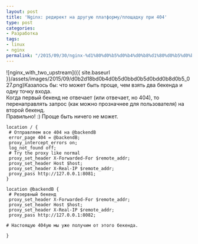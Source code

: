 ```yaml
---
layout: post
title: 'Nginx: редирект на другую платформу/площадку при 404'
type: post
categories:
- Разработка
tags:
- linux
- nginx
permalink: "/2015/09/30/nginx-%d1%80%d0%b5%d0%b4%d0%b8%d1%80%d0%b5%d0%ba%d1%82-%d0%bd%d0%b0-%d0%b4%d1%80%d1%83%d0%b3%d1%83%d1%8e-%d0%bf%d0%bb%d0%b0%d1%82%d1%84%d0%be%d1%80%d0%bc%d1%83%d0%bf%d0%bb%d0%be%d1%89%d0%b0%d0%b4/"
---
```

![nginx_with_two_upstream]({{ site.baseurl }}/assets/images/2015/09/d0b2d18bd0b4d0b5d0bbd0b5d0bdd0b8d0b5_027.png)Казалось бы: что может быть проще, чем взять два бекенда и одну точку входа.  
Когда первый бекенд не отвечает (или отвечает, но 404), то перенаправлять запрос (как можно прозначнее для пользователя) на второй бекенд.  
Правильно! :) Проще быть ничего не может.

```
location / {  
 # Отправляем все 404 на @backendB  
 error_page 404 = @backendB;  
 proxy_intercept_errors on;  
 log_not_found off;  
 # Try the proxy like normal  
 proxy_set_header X-Forwarded-For $remote_addr;  
 proxy_set_header Host $host;  
 proxy_set_header X-Real-IP $remote_addr;  
 proxy_pass http://127.0.0.1:8081;  
}

location @backendB {  
 # Резервный бекенд  
 proxy_set_header X-Forwarded-For $remote_addr;  
 proxy_set_header Host $host;  
 proxy_set_header X-Real-IP $remote_addr;  
 proxy_pass http://127.0.0.1:8082;

# Настоящую 404ую мы уже получим от этого бекенда.

}
```

